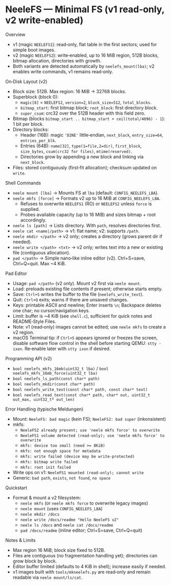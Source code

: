 # NeeleFS — Minimal FS (v1 read‑only, v2 write‑enabled)

Overview
- v1 (magic `NEELEFS1`): read‑only, flat table in the first sectors; used for simple boot images.
- v2 (magic `NEELEFS2`): write‑enabled, up to 16 MiB region, 512B blocks, bitmap allocation, directories with growth.
- Both variants are detected automatically by `neelefs_mount(lba)`; v2 enables write commands, v1 remains read‑only.

On‑Disk Layout (v2)
- Block size: 512B. Max region: 16 MiB → 32768 blocks.
- Superblock (block 0):
  - `magic[8]` = `NEELEFS2`, `version=2`, `block_size=512`, `total_blocks`.
  - `bitmap_start`: first bitmap block; `root_block`: first directory block.
  - `super_csum`: crc32 over the 512B header with this field zero.
- Bitmap (blocks `bitmap_start .. bitmap_start + ceil(total/4096) - 1`): 1 bit per block.
- Directory blocks:
  - Header (16B): magic `'D2NE'` little‑endian, `next_block`, `entry_size=64`, `entries_per_blk`.
  - Entries (64B): `name[32]`, `type(1=file,2=dir)`, `first_block`, `size_bytes`, `csum(crc32 for files)`, `mtime(reserved)`.
  - Directories grow by appending a new block and linking via `next_block`.
- Files: stored contiguously (first‑fit allocation); checksum updated on `write`.

Shell Commands
- `neele mount [lba]`        → Mounts FS at `lba` (default: `CONFIG_NEELEFS_LBA`).
- `neele mkfs [force]`        → Formats v2 up to 16 MiB at `CONFIG_NEELEFS_LBA`.
  - Refuses to overwrite `NEELEFS1` (RO) or `NEELEFS2` unless `force` is supplied.
  - Probes available capacity (up to 16 MiB) and sizes bitmap + root accordingly.
- `neele ls [path]`           → Lists directory. With `path`, resolves directories first.
- `neele cat <name|/path>`    → v1: flat name; v2: supports `/path`.
- `neele mkdir </path>`       → v2 only; creates a directory (grows parent dir if needed).
- `neele write </path> <txt>` → v2 only; writes text into a new or existing file (contiguous allocation).
- `pad </path>`               → Simple nano‑like inline editor (v2). Ctrl+S=save, Ctrl+Q=quit. Max ~4 KiB.

Pad Editor
- Usage: `pad </path>` (v2 only). Mount v2 first via `neele mount`.
- Load: preloads existing file contents if present; otherwise starts empty.
- Save: `Ctrl+S` writes the buffer to the file (`neelefs_write_text`).
- Quit: `Ctrl+Q` exits; warns if there are unsaved changes.
- Keys: printable ASCII and newline; Enter inserts `\n`; Backspace deletes one char; no cursor/navigation keys.
- Limit: buffer is ~4 KiB (see `shell.c`), sufficient for quick notes and README‑Style Files.
- Note: v1 (read‑only) images cannot be edited; use `neele mkfs` to create a v2 region.
- macOS Terminal tip: if `Ctrl+S` appears ignored or freezes the screen,
  disable software flow control in the shell before starting QEMU: `stty -ixon`.
  Re‑enable later with `stty ixon` if desired.

Programming API (v2)
- `bool neelefs_mkfs_16mb(uint32_t lba)` / `bool neelefs_mkfs_16mb_force(uint32_t lba)`
- `bool neelefs_ls_path(const char* path)`
- `bool neelefs_mkdir(const char* path)`
- `bool neelefs_write_text(const char* path, const char* text)`
- `bool neelefs_read_text(const char* path, char* out, uint32_t out_max, uint32_t* out_len)`

Error Handling (typische Meldungen)
- Mount: `NeeleFS: bad magic` (kein FS); `NeeleFS2: bad super` (inkonsistent)
- mkfs:
  - `NeeleFS2 already present; use 'neele mkfs force' to overwrite`
  - `NeeleFS1 volume detected (read-only); use 'neele mkfs force' to overwrite`
  - `mkfs: device too small (need >= 8KiB)`
  - `mkfs: not enough space for metadata`
  - `mkfs: write failed (device may be write-protected)`
  - `mkfs: bitmap write failed`
  - `mkfs: root init failed`
- Write ops on v1: `NeeleFS1 mounted (read-only); cannot write`
- Generic: `bad path`, `exists`, `not found`, `no space`

Quickstart
- Format & mount a v2 filesystem:
  - `neele mkfs`            (or `neele mkfs force` to overwrite legacy images)
  - `neele mount`           (uses `CONFIG_NEELEFS_LBA`)
  - `neele mkdir /docs`
  - `neele write /docs/readme "Hello NeeleFS v2"`
  - `neele ls /docs` and `neele cat /docs/readme`
  - `pad /docs/readme`      (inline editor; Ctrl+S=save, Ctrl+Q=quit)

Notes & Limits
- Max region 16 MiB; block size fixed to 512B.
- Files are contiguous (no fragmentation handling yet); directories can grow block by block.
- Editor buffer limited (defaults to 4 KiB in shell); increase easily if needed.
- v1 images built with `tools/mkneelefs.py` are read‑only and remain readable via `neele mount/ls/cat`.
